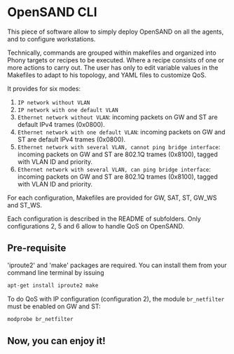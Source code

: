 # OpenSAND CLI

This piece of software allow to simply deploy OpenSAND on all the agents, and to configure workstations.

Technically, commands are grouped within makefiles and organized into Phony targets or recipes to be executed. Where a recipe consists of one or more actions to carry out. The user has only to edit variable values in the Makefiles to adapt to his topology, and YAML files to customize QoS.

It provides for six modes:

1. ```IP network without VLAN```
2. ```IP network with one default VLAN```
3. ```Ethernet network without VLAN```: incoming packets on GW and ST are default IPv4 trames (0x0800).
4. ```Ethernet network with one default VLAN```: incoming packets on GW and ST are default IPv4 trames (0x0800).
5. ```Ethernet network with several VLAN, cannot ping bridge interface```: incoming packets on GW and ST are 802.1Q trames (0x8100), tagged with VLAN ID and priority.
6. ```Ethernet network with several VLAN, can ping bridge interface```: incoming packets on GW and ST are 802.1Q trames (0x8100), tagged with VLAN ID and priority.

For each configuration, Makefiles are provided for GW, SAT, ST, GW_WS and ST_WS.

Each configuration is described in the README of subfolders. Only configurations 2, 5 and 6 allow to handle QoS on OpenSAND.

## Pre-requisite

'iproute2' and 'make' packages are required. You can install them from your command line terminal by issuing
```bash
apt-get install iproute2 make
```

To do QoS with IP configuration (configuration 2), the module ```br_netfilter``` must be enabled on GW and ST:

```bash
modprobe br_netfilter
```

## Now, you can enjoy it! 